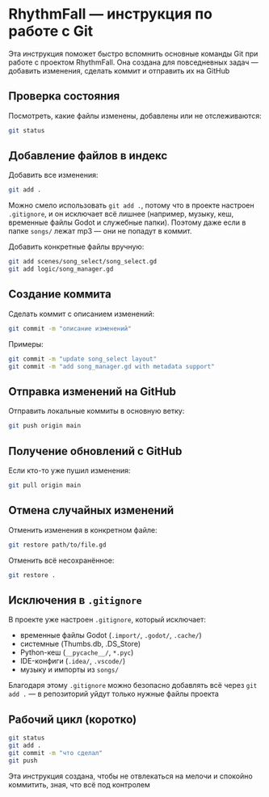 # RhythmFall — инструкция по работе с Git

Эта инструкция поможет быстро вспомнить основные команды Git при работе с проектом RhythmFall.
Она создана для повседневных задач — добавить изменения, сделать коммит и отправить их на GitHub

## Проверка состояния

Посмотреть, какие файлы изменены, добавлены или не отслеживаются:

```bash
git status
```

## Добавление файлов в индекс

Добавить все изменения:

```bash
git add .
```

Можно смело использовать `git add .`, потому что в проекте настроен `.gitignore`, и он исключает всё лишнее (например, музыку, кеш, временные файлы Godot и служебные папки).
Поэтому даже если в папке `songs/` лежат mp3 — они не попадут в коммит.

Добавить конкретные файлы вручную:

```bash
git add scenes/song_select/song_select.gd
git add logic/song_manager.gd
```

## Создание коммита

Сделать коммит с описанием изменений:

```bash
git commit -m "описание изменений"
```

Примеры:

```bash
git commit -m "update song_select layout"
git commit -m "add song_manager.gd with metadata support"
```

## Отправка изменений на GitHub

Отправить локальные коммиты в основную ветку:

```bash
git push origin main
```

## Получение обновлений с GitHub

Если кто-то уже пушил изменения:

```bash
git pull origin main
```

## Отмена случайных изменений

Отменить изменения в конкретном файле:

```bash
git restore path/to/file.gd
```

Отменить всё несохранённое:

```bash
git restore .
```

## Исключения в `.gitignore`

В проекте уже настроен `.gitignore`, который исключает:

- временные файлы Godot (`.import/`, `.godot/`, `.cache/`)
- системные (Thumbs.db, .DS_Store)
- Python-кеш (`__pycache__/`, `*.pyc`)
- IDE-конфиги (`.idea/`, `.vscode/`)
- музыку и импорты из `songs/`

Благодаря этому `.gitignore` можно безопасно добавлять всё через `git add .` — в репозиторий уйдут только нужные файлы проекта

## Рабочий цикл (коротко)

```bash
git status
git add .
git commit -m "что сделал"
git push
```

Эта инструкция создана, чтобы не отвлекаться на мелочи и спокойно коммитить, зная, что всё под контролем
